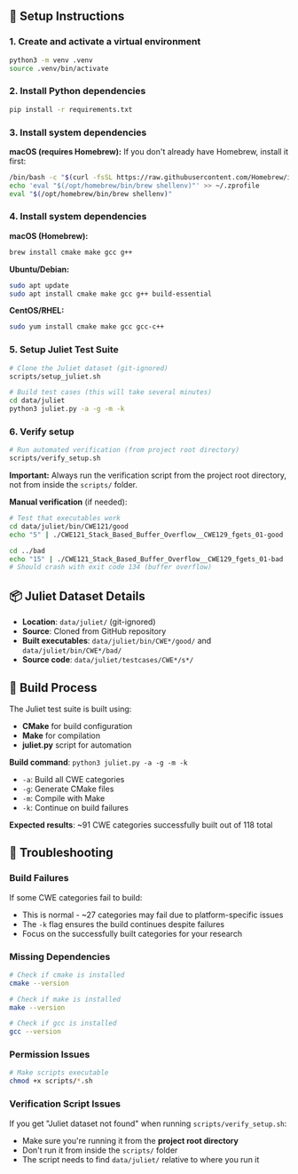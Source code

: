 ## 🧩 Setup Instructions

### 1. Create and activate a virtual environment
```bash
python3 -m venv .venv
source .venv/bin/activate
```

### 2. Install Python dependencies
```bash
pip install -r requirements.txt
```
### 3. Install system dependencies

**macOS (requires Homebrew):**
If you don't already have Homebrew, install it first:
```bash
/bin/bash -c "$(curl -fsSL https://raw.githubusercontent.com/Homebrew/install/HEAD/install.sh)"
echo 'eval "$(/opt/homebrew/bin/brew shellenv)"' >> ~/.zprofile
eval "$(/opt/homebrew/bin/brew shellenv)"
```

### 4. Install system dependencies

**macOS (Homebrew):**
```bash
brew install cmake make gcc g++
```

**Ubuntu/Debian:**
```bash
sudo apt update
sudo apt install cmake make gcc g++ build-essential
```

**CentOS/RHEL:**
```bash
sudo yum install cmake make gcc gcc-c++
```

### 5. Setup Juliet Test Suite
```bash
# Clone the Juliet dataset (git-ignored)
scripts/setup_juliet.sh

# Build test cases (this will take several minutes)
cd data/juliet
python3 juliet.py -a -g -m -k
```

### 6. Verify setup
```bash
# Run automated verification (from project root directory)
scripts/verify_setup.sh
```

**Important:** Always run the verification script from the project root directory, not from inside the `scripts/` folder.

**Manual verification** (if needed):
```bash
# Test that executables work
cd data/juliet/bin/CWE121/good
echo "5" | ./CWE121_Stack_Based_Buffer_Overflow__CWE129_fgets_01-good

cd ../bad  
echo "15" | ./CWE121_Stack_Based_Buffer_Overflow__CWE129_fgets_01-bad
# Should crash with exit code 134 (buffer overflow)
```

## 📦 Juliet Dataset Details
- **Location**: `data/juliet/` (git-ignored)
- **Source**: Cloned from GitHub repository
- **Built executables**: `data/juliet/bin/CWE*/good/` and `data/juliet/bin/CWE*/bad/`
- **Source code**: `data/juliet/testcases/CWE*/s*/`

## 🔧 Build Process
The Juliet test suite is built using:
- **CMake** for build configuration
- **Make** for compilation
- **juliet.py** script for automation

**Build command**: `python3 juliet.py -a -g -m -k`
- `-a`: Build all CWE categories
- `-g`: Generate CMake files
- `-m`: Compile with Make
- `-k`: Continue on build failures

**Expected results**: ~91 CWE categories successfully built out of 118 total

## 🚨 Troubleshooting

### Build Failures
If some CWE categories fail to build:
- This is normal - ~27 categories may fail due to platform-specific issues
- The `-k` flag ensures the build continues despite failures
- Focus on the successfully built categories for your research

### Missing Dependencies
```bash
# Check if cmake is installed
cmake --version

# Check if make is installed  
make --version

# Check if gcc is installed
gcc --version
```

### Permission Issues
```bash
# Make scripts executable
chmod +x scripts/*.sh
```

### Verification Script Issues
If you get "Juliet dataset not found" when running `scripts/verify_setup.sh`:
- Make sure you're running it from the **project root directory**
- Don't run it from inside the `scripts/` folder
- The script needs to find `data/juliet/` relative to where you run it 
